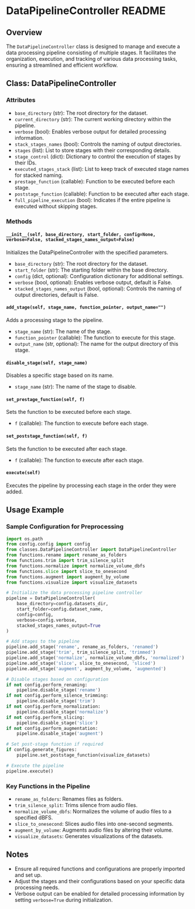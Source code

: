 
# DataPipelineController README

## Overview
The `DataPipelineController` class is designed to manage and execute a data processing pipeline consisting of multiple stages. It facilitates the organization, execution, and tracking of various data processing tasks, ensuring a streamlined and efficient workflow.

## Class: DataPipelineController

### Attributes
- `base_directory` (str): The root directory for the dataset.
- `current_directory` (str): The current working directory within the pipeline.
- `verbose` (bool): Enables verbose output for detailed processing information.
- `stack_stages_names` (bool): Controls the naming of output directories.
- `stages` (list): List to store stages with their corresponding details.
- `stage_control` (dict): Dictionary to control the execution of stages by their IDs.
- `executed_stages_stack` (list): List to keep track of executed stage names for stacked naming.
- `prestage_function` (callable): Function to be executed before each stage.
- `poststage_function` (callable): Function to be executed after each stage.
- `full_pipeline_execution` (bool): Indicates if the entire pipeline is executed without skipping stages.

### Methods
#### `__init__(self, base_directory, start_folder, config=None, verbose=False, stacked_stages_names_output=False)`
Initializes the DataPipelineController with the specified parameters.

- `base_directory` (str): The root directory for the dataset.
- `start_folder` (str): The starting folder within the base directory.
- `config` (dict, optional): Configuration dictionary for additional settings.
- `verbose` (bool, optional): Enables verbose output, default is False.
- `stacked_stages_names_output` (bool, optional): Controls the naming of output directories, default is False.

#### `add_stage(self, stage_name, function_pointer, output_name="")`
Adds a processing stage to the pipeline.
- `stage_name` (str): The name of the stage.
- `function_pointer` (callable): The function to execute for this stage.
- `output_name` (str, optional): The name for the output directory of this stage.

#### `disable_stage(self, stage_name)`
Disables a specific stage based on its name.
- `stage_name` (str): The name of the stage to disable.

#### `set_prestage_function(self, f)`
Sets the function to be executed before each stage.
- `f` (callable): The function to execute before each stage.

#### `set_poststage_function(self, f)`
Sets the function to be executed after each stage.
- `f` (callable): The function to execute after each stage.

#### `execute(self)`
Executes the pipeline by processing each stage in the order they were added.

## Usage Example

### Sample Configuration for Preprocessing
```python
import os.path
from config.config import config
from classes.DataPipelineController import DataPipelineController
from functions.rename import rename_as_folders
from functions.trim import trim_silence_split
from functions.normalize import normalize_volume_dbfs
from functions.slice import slice_to_onesecond
from functions.augment import augment_by_volume
from functions.visualize import visualize_datasets

# Initialize the data processing pipeline controller
pipeline = DataPipelineController(
    base_directory=config.datasets_dir,
    start_folder=config.dataset_name,
    config=config,
    verbose=config.verbose,
    stacked_stages_names_output=True
)

# Add stages to the pipeline
pipeline.add_stage('rename', rename_as_folders, 'renamed')
pipeline.add_stage('trim', trim_silence_split, 'trimmed')
pipeline.add_stage('normalize', normalize_volume_dbfs, 'normalized')
pipeline.add_stage('slice', slice_to_onesecond, 'sliced')
pipeline.add_stage('augment', augment_by_volume, 'augmented')

# Disable stages based on configuration
if not config.perform_renaming:
    pipeline.disable_stage('rename')
if not config.perform_silence_trimming:
    pipeline.disable_stage('trim')
if not config.perform_normalization:
    pipeline.disable_stage('normalize')
if not config.perform_slicing:
    pipeline.disable_stage('slice')
if not config.perform_augmentation:
    pipeline.disable_stage('augment')

# Set post-stage function if required
if config.generate_figures:
    pipeline.set_poststage_function(visualize_datasets)

# Execute the pipeline
pipeline.execute()
```

### Key Functions in the Pipeline
- `rename_as_folders`: Renames files as folders.
- `trim_silence_split`: Trims silence from audio files.
- `normalize_volume_dbfs`: Normalizes the volume of audio files to a specified dBFS.
- `slice_to_onesecond`: Slices audio files into one-second segments.
- `augment_by_volume`: Augments audio files by altering their volume.
- `visualize_datasets`: Generates visualizations of the datasets.

## Notes
- Ensure all required functions and configurations are properly imported and set up.
- Adjust the stages and their configurations based on your specific data processing needs.
- Verbose output can be enabled for detailed processing information by setting `verbose=True` during initialization.
